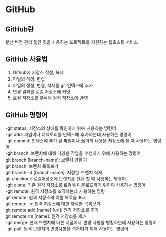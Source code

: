 # GitHub

## GitHub란
분산 버전 관리 툴인 깃을 사용하는 프로젝트를 지원하는 웹호스팅 서비스

## GitHub 사용법
1. Github에 저장소 작성, 복제
2. 파일의 작성, 편집
3. 파일의 생성, 변경, 삭제를 git 인덱스에 추가
4. 변경 결과를 로컬 저장소에 커밋
5. 로컬 저장소를 푸쉬해 원격 저장소에 반영

## GitHub 명령어
-git status: 저장소의 상태를 확인하기 위해 사용하는 명령어<br/>
-git add: 파일이나 디렉토리를 인덱스에 추가하는데 사용하는 명령어<br/>
-git commit: 인덱스에 추가 된 파일이나 폴더의 내용을 저장소에 쓸 때 사용하는 명령어<br/>
-git branch: 브랜치에 대해 다양한 작업을 수행하기 위해 사용하는 명령어<br/>
 git branch [branch-name]: 브랜치 만들기<br/>
 git branch: 브랜치 목록보기<br/>
 git branch -d [branch-name]: 지정한 브랜치 삭제<br/>
 git checkout: 로컬저장소에 브랜치를 전환 할 때 사용하는 명령어<br/>
-git clone: 기존 원격 저장소를 로컬에 다운로드하기 위하여 사용하는 명령어<br/>
-git remote: 원격 저장소를 조작하는데 사용하는 명령<br/>
 git remote: 원격 저장소의 이름 목록을 표시<br/>
 git remote -v: 원격 저장소에 대한 자세한 목록보기<br/>
 git remote add [name] [url]: 원격 저장소를 추가<br/>
 git remote rm [name]: 원격 저장소를 제거<br/>
-git merge: 현재 브랜치에 다른 지점에서 변경 사항을 병합하는데 사용하는 명령어<br/>
-git pull: 원격 브랜치의 변경사항을 캡처하기 위해 사용하는 명령어<br/>
